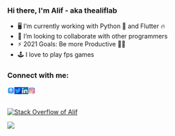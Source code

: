 ### Hi there, I'm Alif - aka thealiflab

- 🖥️ I’m currently working with Python 🐍 and Flutter 🔥
- 👯 I’m looking to collaborate with other programmers
- ⚡ 2021 Goals: Be more Productive 💪🏻
- 🕹️ I love to play fps games


### Connect with me:

<a href="https://ahmedalif.com"> <img align="left" src="./images/logos/web.png" width="16px;"></a>
<a href="https://twitter.com/alif0920"> <img align="left" src="./images/logos/twitter.jpg" width="16px;"></a>
<a href="https://www.instagram.com/aliflabofficial/"> <img align="left" src="./images/logos/linkedin.jpg" width="16px;"></a>
<a href="https://www.linkedin.com/in/alif09/"> <img align="left" src="./images/logos/instagram.png" width="16px;"></a>

<br/>
<br/>

<a href="https://stackexchange.com/users/16179599"><img src="https://stackoverflow.com/users/flair/11681472.png?theme=clean" width="208" height="58" alt="Stack Overflow of Alif"></a>

<a href="https://github.com/thealiflab?tab=repositories">
  <img src="https://github-readme-stats.anuraghazra1.vercel.app/api/top-langs/?username=thealiflab&theme=dark&hide_langs_below=0&title_color=FFF" />
</a>
